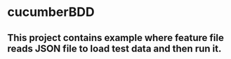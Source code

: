 # cucumberBDD

## This project contains example where feature file reads JSON file to load test data and then run it.
